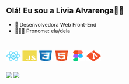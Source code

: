 ## Olá! Eu sou a Livia Alvarenga👋🏽
 
- 🌱 Desenvolvedora Web Front-End
- 👩🏾‍💻 Pronome: ela/dela
 
##
 
<div style="display: inline_block"><br>
<img align="center" alt="Livia-React" height="30" width="40" src="https://raw.githubusercontent.com/devicons/devicon/master/icons/react/react-original.svg">
<img align="center" alt="Livia-Js" height="30" width="40" src="https://raw.githubusercontent.com/devicons/devicon/master/icons/javascript/javascript-plain.svg">
<img align="center" alt="Livia-CSS" height="30" width="40" src="https://raw.githubusercontent.com/devicons/devicon/master/icons/css3/css3-original.svg">
<img align="center" alt="Livia-HTML" height="30" width="40" src="https://raw.githubusercontent.com/devicons/devicon/master/icons/html5/html5-original.svg">
<img align="center" alt="Livia-FIGMA" height="30" width="40" src="https://raw.githubusercontent.com/devicons/devicon/master/icons/figma/figma-original.svg">
<img align="center" alt="Livia-GIT" height="30" width="40" src="https://raw.githubusercontent.com/devicons/devicon/master/icons/git/git-original.svg">
</div>
 
##
 
<div>
<a href="https://www.linkedin.com/in/livia-alvarenga05" target="_blank"><img src="https://img.shields.io/badge/-LinkedIn-%230077B5?style=for-the-badge&logo=linkedin&logoColor=white" target="_blank"></a>
<a href = "mailto:livia.rib.alv@gmail.com"><img src="https://img.shields.io/badge/-Gmail-%23333?style=for-the-badge&logo=gmail&logoColor=white" target="_blank"></a>
</div>
